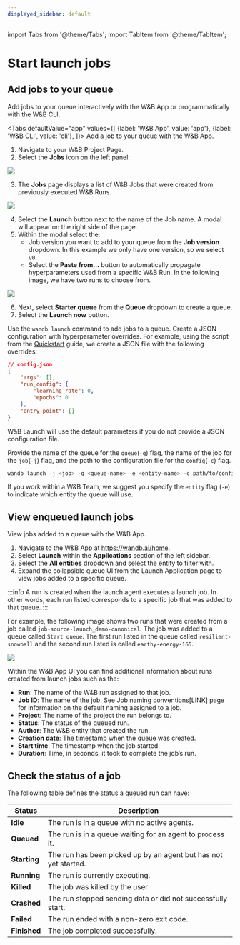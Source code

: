 ```yaml
---
displayed_sidebar: default
---
```

import Tabs from '@theme/Tabs';
import TabItem from '@theme/TabItem';

# Start launch jobs



## Add jobs to your queue

Add jobs to your queue interactively with the W&B App or programmatically with the W&B CLI.

<Tabs
  defaultValue="app"
  values={[
    {label: 'W&B App', value: 'app'},
    {label: 'W&B CLI', value: 'cli'},
  ]}>
  <TabItem value="app">
Add a job to your queue with the W&B App.

1. Navigate to your W&B Project Page.
2. Select the **Jobs** icon on the left panel:

![](/images/launch/project_jobs_tab_gs.png)

3. The **Jobs** page displays a list of W&B Jobs that were created from previously executed W&B Runs. 

![](/images/launch/view_jobs.png)

4. Select the **Launch** button next to the name of the Job name. A modal will appear on the right side of the page.
5. Within the modal select the:
    * Job version you want to add to your queue from the **Job version** dropdown. In this example we only have one version, so we select `v0`.
    * Select the **Paste from…** button to automatically propagate hyperparameters used from a specific W&B Run. In the following image, we have two runs to choose from.

![](/images/launch/create_starter_queue_gs.png)

6. Next, select **Starter queue** from the **Queue** dropdown to create a queue.
7. Select the **Launch now** button. 


  </TabItem>
    <TabItem value="cli">

Use the `wandb launch` command to add jobs to a queue. Create a JSON configuration with hyperparameter overrides. For example, using the script from the [Quickstart](./walkthrough.md) guide, we create a JSON file with the following overrides:

```json
// config.json
{
    "args": [],
    "run_config": {
        "learning_rate": 0,
        "epochs": 0
    },
    "entry_point": []
}
```
W&B Launch will use the default parameters if you do not provide a JSON configuration file.


Provide the name of the queue for the `queue`(`-q`) flag, the name of the job for the `job`(`-j`) flag, and the path to the configuration file for the `config`(`-c`) flag.

```bash
wandb launch -j <job> -q <queue-name> -e <entity-name> -c path/to/config.json
```
If you work within a W&B Team, we suggest you specify the `entity` flag (`-e`) to indicate which entity the queue will use.

  </TabItem>
</Tabs>


## View enqueued launch jobs

View jobs added to a queue with the W&B App.

1. Navigate to the W&B App at https://wandb.ai/home.
2. Select **Launch** within the **Applications** section of the left sidebar.
3. Select the **All entities** dropdown and select the entity to filter with.
4. Expand the collapsible queue UI from the Launch Application page to view jobs added to a specific queue.

:::info
A run is created when the launch agent executes a launch job. In other words, each run listed corresponds to a specific job that was added to that queue.
:::

For example, the following image shows two runs that were created from a job called `job-source-launch_demo-canonical`. The job was added to a queue called `Start queue`. The first run listed in the queue called `resilient-snowball` and the second run listed is called `earthy-energy-165`.


![](/images/launch/launch_jobs_status.png)

Within the W&B App UI you can find additional information about runs created from launch jobs such as the:
   - **Run**: The name of the W&B run assigned to that job.
   - **Job ID**: The name of the job. See Job naming conventions[LINK] page for information on the default naming assigned to a job.
   - **Project**: The name of the project the run belongs to.
   - **Status**: The status of the queued run. 
   - **Author**: The W&B entity that created the run.
   - **Creation date**: The timestamp when the queue was created.
   - **Start time**: The timestamp when the job started.
   - **Duration**: Time, in seconds, it took to complete the job’s run.

## Check the status of a job

The following table defines the status a queued run can have:


| Status | Description |
| --- | --- |
| **Idle** | The run is in a queue with no active agents. |
| **Queued** | The run is in a queue waiting for an agent to process it. |
| **Starting** | The run has been picked up by an agent but has not yet started. |
| **Running** | The run is currently executing. |
| **Killed** | The job was killed by the user. |
| **Crashed** | The run stopped sending data or did not successfully start. |
| **Failed** | The run ended with a non-zero exit code. |
| **Finished** | The job completed successfully. |
